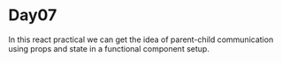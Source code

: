 # Day07
In this react practical we can get the idea of parent-child communication using props and state in a functional component setup.

